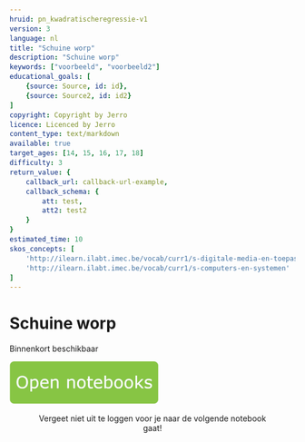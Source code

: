 ```yaml
---
hruid: pn_kwadratischeregressie-v1
version: 3
language: nl
title: "Schuine worp"
description: "Schuine worp"
keywords: ["voorbeeld", "voorbeeld2"]
educational_goals: [
    {source: Source, id: id}, 
    {source: Source2, id: id2}
]
copyright: Copyright by Jerro
licence: Licenced by Jerro
content_type: text/markdown
available: true
target_ages: [14, 15, 16, 17, 18]
difficulty: 3
return_value: {
    callback_url: callback-url-example,
    callback_schema: {
        att: test,
        att2: test2
    }
}
estimated_time: 10
skos_concepts: [
    'http://ilearn.ilabt.imec.be/vocab/curr1/s-digitale-media-en-toepassingen', 
    'http://ilearn.ilabt.imec.be/vocab/curr1/s-computers-en-systemen'
]
---
```

# Schuine worp
Binnenkort beschikbaar 

[![](embed/Knop.png "Knop")](https://kiks.ilabt.imec.be/jupyterhub/?id=0351 "Notebooks schuine worp")
<figure>
    <figcaption align = "center">Vergeet niet uit te loggen voor je naar de volgende notebook gaat!</figcaption>
</figure>